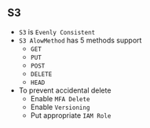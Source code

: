 ## S3

- `S3` is `Evenly Consistent`
- `S3 AlowMethod` has 5 methods support
  - `GET`
  - `PUT`
  - `POST`
  - `DELETE`
  - `HEAD`
- To prevent accidental delete
  - Enable `MFA Delete`
  - Enable `Versioning`
  - Put appropriate `IAM Role`
